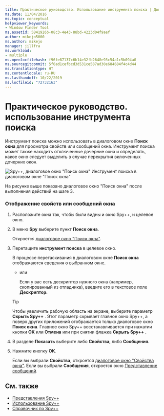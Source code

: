 ```yaml
---
title: Практическое руководство. Использование инструмента поиска | Документация Майкрософт
ms.date: 11/04/2016
ms.topic: conceptual
helpviewer_keywords:
- Window Finder Tool
ms.assetid: 5841926b-08c3-4e43-88bd-4223d04f9aef
author: mikejo5000
ms.author: mikejo
manager: jillfra
ms.workload:
- multiple
ms.openlocfilehash: f96fe87137c6b14e32fb2648e93c54a1c5b094a0
ms.sourcegitcommit: 5f6ad1cefbcd3d531ce587ad30e684684f4c4d44
ms.translationtype: HT
ms.contentlocale: ru-RU
ms.lasthandoff: 10/22/2019
ms.locfileid: "72732163"
---
```

# <a name="how-to-use-the-finder-tool"></a>Практическое руководство. использование инструмента поиска
Инструмент поиска можно использовать в диалоговом окне **Поиск окна** для просмотра свойств или сообщений окна. Инструмент поиска может также находить отключенные дочерние окна и определять, какое окно следует выделить в случае перекрытия включенных дочерних окон.

 ![Spy&#43;&#43;, диалоговое окно "Поиск окна"](../debugger/media/icon_spy--_find.png "Icon_Spy++_Find") Инструмент поиска в диалоговом окне "Поиск окна"

 На рисунке выше показано диалоговое окно "Поиск окна" после выполнения действий на шаге 3.

### <a name="to-display-window-properties-or-messages"></a>Отображение свойств или сообщений окна

1. Расположите окна так, чтобы были видны и окно Spy++, и целевое окно.

2. В меню **Spy** выберите пункт **Поиск окна**.

    Откроется [диалоговое окно "Поиск окна"](../debugger/find-window-dialog-box.md).

3. Перетащите **инструмент поиска** в целевое окно.

    В процессе перетаскивания в диалоговом окне **Поиск окна** отображаются сведения о выбранном окне.

   - или

     Если у вас есть дескриптор нужного окна (например, скопированный из отладчика), введите его в текстовое поле **Дескриптор**.

   > [!TIP]
   > Чтобы увеличить рабочую область на экране, выберите параметр **Скрыть Spy++** . Этот параметр скрывает главное окно Spy++, а поверх других приложений отображается только диалоговое окно **Поиск окна**. Главное окно Spy++ восстанавливается при нажатии кнопки **OK** или **Отмена** или при снятии флажка **Скрыть Spy++** .

4. В разделе **Показать** выберите либо **Свойства**, либо **Сообщения**.

5. Нажмите кнопку **ОК**.

    Если вы выбрали **Свойства**, откроется [диалоговое окно "Свойства окна"](../debugger/window-properties-dialog-box.md). Если вы выбрали **Сообщения**, откроется окно [Представление сообщений](../debugger/messages-view.md).

## <a name="see-also"></a>См. также
- [Представления Spy++](../debugger/spy-increment-views.md)
- [Использование Spy++](../debugger/using-spy-increment.md)
- [Справочник по Spy++](../debugger/spy-increment-reference.md)